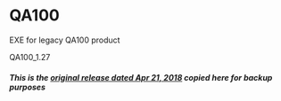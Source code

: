 # QA100
EXE for legacy QA100 product

QA100_1.27

#### *This is the [original release dated Apr 21, 2018](https://github.com/QuantAsylum/QA100/releases/tag/QA100_1.27) copied here for backup purposes*
